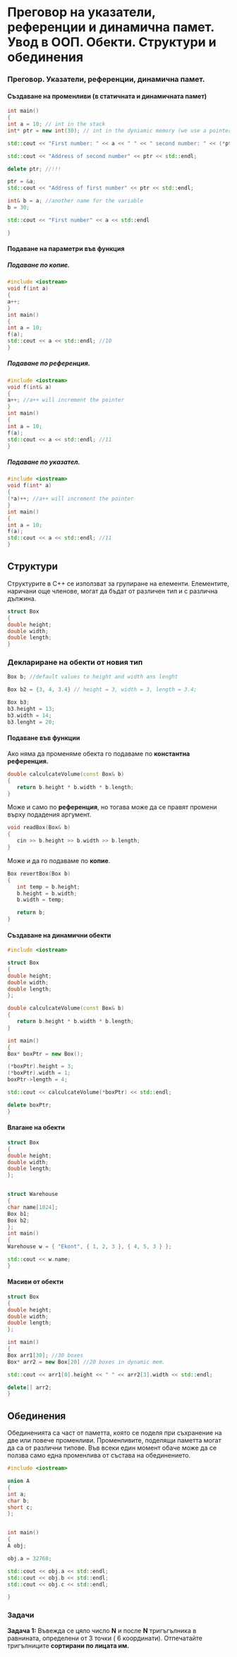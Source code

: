 #  Преговор на указатели, референции и динамична памет. Увод в ООП. Обекти. Структури и обединения


###  Преговор. Указатели, референции, динамична памет.

#### Създаване на променливи (в статичната и динамичната памет)
 ```c++
int main()
{
int a = 10; // int in the stack
int* ptr = new int(30); // int in the dyniamic memory (we use a pointer on the stack to point to the int)

std::cout << "First number: " << a << " " << " second number: " << (*ptr) << std::endl;

std::cout << "Address of second number" << ptr << std::endl;

delete ptr; //!!!

ptr = &a;
std::cout << "Address of first number" << ptr << std::endl;

int& b = a; //another name for the variable
b = 30;

std::cout << "First number" << a << std::endl

}
 ```
#### Подаване на параметри във функция

##### Подаване по копие.

 ```c++
#include <iostream>
void f(int a)
{
a++;
}
int main()
{
int a = 10;
f(a);
std::cout << a << std::endl; //10
}
 ```
##### Подаване по референция.

 ```c++
 #include <iostream>
void f(int& a)
{
a++; //a++ will increment the pointer
}
int main()
{
int a = 10;
f(a);
std::cout << a << std::endl; //11
}
 ```
##### Подаване по указател.

 ```c++
#include <iostream>
void f(int* a)
{
(*a)++; //a++ will increment the pointer
}
int main()
{
int a = 10;
f(a);
std::cout << a << std::endl; //11
}
 ```
##  Структури

Структурите в C++ се използват за групиране на елементи. Елементите, наричани още членове, могат да бъдат от различен тип и с различна дължина.
 ```c++
struct Box
{
double height;
double width;
double length;
}
 ```

###  Деклариране на обекти от новия тип
 ```c++
Box b; //default values to height and width ans lenght

Box b2 = {3, 4, 3.4} // height = 3, width = 3, length = 3.4;

Box b3;
b3.height = 13;
b3.width = 14;
b3.lenght = 20;
 ```

#### Подаване във функции
Ако няма да променяме обекта го подаваме по **константна референция.**
 ```c++
double calculcateVolume(const Box& b)
{
    return b.height * b.width * b.length;
}
```
   Може и само по **референция**, но тогава може да се правят промени върху подадения аргумент.
   
 ```c++
void readBox(Box& b)
{
    cin >> b.height >> b.width >> b.length;
}
 ```
Може и да го подаваме по **копие**.
 ```c++
Box revertBox(Box b)
{
    int temp = b.height;
    b.height = b.width;
    b.width = temp;

    return b;
}
```
#### Създаване на динамични обекти
 ```c++
#include <iostream>

struct Box
{
double height;
double width;
double length;
};

double calculcateVolume(const Box& b)
{
    return b.height * b.width * b.length;
}

int main()
{
Box* boxPtr = new Box();

(*boxPtr).height = 3;
(*boxPtr).width = 1;
boxPtr->length = 4;

std::cout << calculcateVolume(*boxPtr) << std::endl;

delete boxPtr;
}
```

#### Влагане на обекти
 ```c++
struct Box
{
double height;
double width;
double length;
};


struct Warehouse
{
char name[1024];
Box b1;
Box b2;
};
int main()
{
Warehouse w = { "Ekont", { 1, 2, 3 }, { 4, 5, 3 } };

std::cout << w.name;
}
```

#### Масиви от обекти
 ```c++
struct Box
{
double height;
double width;
double length;
};

int main()
{
Box arr1[30]; //30 boxes
Box* arr2 = new Box[20] //20 boxes in dynamic mem.

std::cout << arr1[0].height << " " << arr2[3].width << std::endl;

delete[] arr2;
}
```
##  Обединения
Обединенията са част от паметта, която се поделя при съхранение на две или повече променливи. Променливите, поделящи паметта могат да са от различни типове. Във всеки един момент обаче може да се ползва само една променлива от състава на обединението.

 ```c++
#include <iostream>

union A
{
int a;
char b;
short c;
};


int main()
{
A obj;

obj.a = 32768;

std::cout << obj.a << std::endl;
std::cout << obj.b << std::endl;
std::cout << obj.c << std::endl;

}
```


### Задачи

**Задача 1:** Въвежда се цяло число **N**  и после **N** тригъгълника в равнината, определени от 3 точки ( 6 координати).
Отпечатайте тригълниците **сортирани по лицата им.** 
